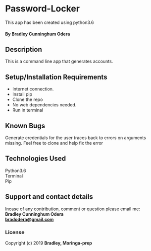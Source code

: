 # Password-Locker
This app has been created using python3.6
#### By **Bradley Cunninghum Odera**
## Description
This is a command line app that generates accounts.
## Setup/Installation Requirements
* Internet connection.
* Install pip
* Clone the repo
* No web dependencies needed.
* Run in terminal
## Known Bugs
Generate credentials for the user traces back to errors on arguments missing. Feel free to clone and help fix the error
## Technologies Used
Python3.6<br>
Terminal<br>
Pip
## Support and contact details
Incase of any contribution, comment or question please email me:<br>
**Bradley Cunninghum Odera**<br>
**bradodera@gmail.com**
### License
Copyright (c) 2019 **Bradley, Moringa-prep**
